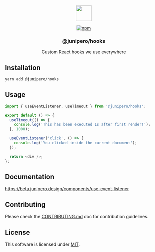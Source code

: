 <div align="center">

<picture>
  <source media="(prefers-color-scheme: dark)" srcset="https://cdn.junipero.design/v3/logo/junipero-logo-dark.svg" />
  <img src="https://cdn.junipero.design/v3/logo/junipero-logo.svg" height="50" />
</picture>

<br />

[![npm](https://img.shields.io/npm/v/@junipero/hooks.svg)](https://www.npmjs.com/package/@junipero/hooks)

<h3>@junipero/hooks</h3>
<p>Custom React hooks we use everywhere</p>

</div>

## Installation

```bash
yarn add @junipero/hooks
```

## Usage

```javascript
import { useEventListener, useTimeout } from '@junipero/hooks';

export default () => {
  useTimeout(() => {
    console.log('This has been executed 1s after first render!');
  }, 1000);

  useEventListener('click', () => {
    console.log('You clicked inside the current document');
  });

  return <div />;
};
```

## Documentation

https://beta.junipero.design/components/use-event-listener

## Contributing

Please check the [CONTRIBUTING.md](https://github.com/p3ol/junipero/blob/master/CONTRIBUTING.md) doc for contribution guidelines.

## License

This software is licensed under [MIT](https://github.com/p3ol/junipero/blob/master/LICENSE).
